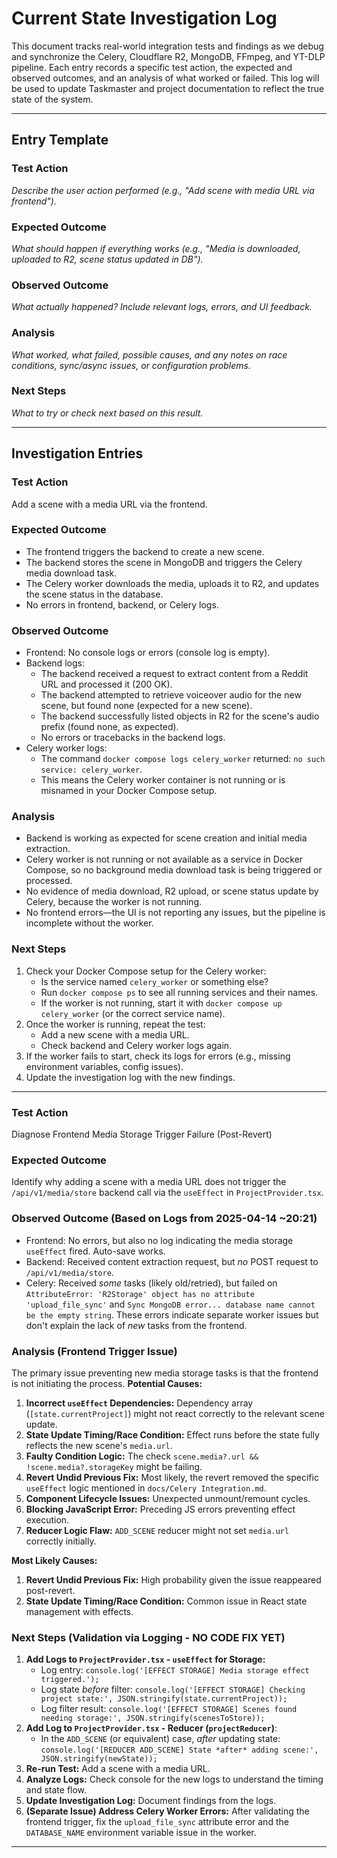 # Current State Investigation Log

This document tracks real-world integration tests and findings as we debug and synchronize the Celery, Cloudflare R2, MongoDB, FFmpeg, and YT-DLP pipeline. Each entry records a specific test action, the expected and observed outcomes, and an analysis of what worked or failed. This log will be used to update Taskmaster and project documentation to reflect the true state of the system.

---

## Entry Template

### Test Action
_Describe the user action performed (e.g., "Add scene with media URL via frontend")._

### Expected Outcome
_What should happen if everything works (e.g., "Media is downloaded, uploaded to R2, scene status updated in DB")._

### Observed Outcome
_What actually happened? Include relevant logs, errors, and UI feedback._

### Analysis
_What worked, what failed, possible causes, and any notes on race conditions, sync/async issues, or configuration problems._

### Next Steps
_What to try or check next based on this result._

---

## Investigation Entries

<!-- Add new entries below this line as you perform each test -->

### Test Action
Add a scene with a media URL via the frontend.

### Expected Outcome
- The frontend triggers the backend to create a new scene.
- The backend stores the scene in MongoDB and triggers the Celery media download task.
- The Celery worker downloads the media, uploads it to R2, and updates the scene status in the database.
- No errors in frontend, backend, or Celery logs.

### Observed Outcome
- Frontend: No console logs or errors (console log is empty).
- Backend logs:
  - The backend received a request to extract content from a Reddit URL and processed it (200 OK).
  - The backend attempted to retrieve voiceover audio for the new scene, but found none (expected for a new scene).
  - The backend successfully listed objects in R2 for the scene's audio prefix (found none, as expected).
  - No errors or tracebacks in the backend logs.
- Celery worker logs:
  - The command `docker compose logs celery_worker` returned: `no such service: celery_worker`.
  - This means the Celery worker container is not running or is misnamed in your Docker Compose setup.

### Analysis
- Backend is working as expected for scene creation and initial media extraction.
- Celery worker is not running or not available as a service in Docker Compose, so no background media download task is being triggered or processed.
- No evidence of media download, R2 upload, or scene status update by Celery, because the worker is not running.
- No frontend errors—the UI is not reporting any issues, but the pipeline is incomplete without the worker.

### Next Steps
1. Check your Docker Compose setup for the Celery worker:
   - Is the service named `celery_worker` or something else?
   - Run `docker compose ps` to see all running services and their names.
   - If the worker is not running, start it with `docker compose up celery_worker` (or the correct service name).
2. Once the worker is running, repeat the test:
   - Add a new scene with a media URL.
   - Check backend and Celery worker logs again.
3. If the worker fails to start, check its logs for errors (e.g., missing environment variables, config issues).
4. Update the investigation log with the new findings.

---

### Test Action
Diagnose Frontend Media Storage Trigger Failure (Post-Revert)

### Expected Outcome
Identify why adding a scene with a media URL does not trigger the `/api/v1/media/store` backend call via the `useEffect` in `ProjectProvider.tsx`.

### Observed Outcome (Based on Logs from 2025-04-14 ~20:21)
- Frontend: No errors, but also no log indicating the media storage `useEffect` fired. Auto-save works.
- Backend: Received content extraction request, but *no* POST request to `/api/v1/media/store`.
- Celery: Received *some* tasks (likely old/retried), but failed on `AttributeError: 'R2Storage' object has no attribute 'upload_file_sync'` and `Sync MongoDB error... database name cannot be the empty string`. These errors indicate separate worker issues but don't explain the lack of *new* tasks from the frontend.

### Analysis (Frontend Trigger Issue)
The primary issue preventing new media storage tasks is that the frontend is not initiating the process.
**Potential Causes:**
1.  **Incorrect `useEffect` Dependencies:** Dependency array (`[state.currentProject]`) might not react correctly to the relevant scene update.
2.  **State Update Timing/Race Condition:** Effect runs before the state fully reflects the new scene's `media.url`.
3.  **Faulty Condition Logic:** The check `scene.media?.url && !scene.media?.storageKey` might be failing.
4.  **Revert Undid Previous Fix:** Most likely, the revert removed the specific `useEffect` logic mentioned in `docs/Celery Integration.md`.
5.  **Component Lifecycle Issues:** Unexpected unmount/remount cycles.
6.  **Blocking JavaScript Error:** Preceding JS errors preventing effect execution.
7.  **Reducer Logic Flaw:** `ADD_SCENE` reducer might not set `media.url` correctly initially.

**Most Likely Causes:**
1.  **Revert Undid Previous Fix:** High probability given the issue reappeared post-revert.
2.  **State Update Timing/Race Condition:** Common issue in React state management with effects.

### Next Steps (Validation via Logging - NO CODE FIX YET)
1.  **Add Logs to `ProjectProvider.tsx` - `useEffect` for Storage:**
    *   Log entry: `console.log('[EFFECT STORAGE] Media storage effect triggered.');`
    *   Log state *before* filter: `console.log('[EFFECT STORAGE] Checking project state:', JSON.stringify(state.currentProject));`
    *   Log filter result: `console.log('[EFFECT STORAGE] Scenes found needing storage:', JSON.stringify(scenesToStore));`
2.  **Add Log to `ProjectProvider.tsx` - Reducer (`projectReducer`)**:
    *   In the `ADD_SCENE` (or equivalent) case, *after* updating state: `console.log('[REDUCER ADD_SCENE] State *after* adding scene:', JSON.stringify(newState));`
3.  **Re-run Test:** Add a scene with a media URL.
4.  **Analyze Logs:** Check console for the new logs to understand the timing and state flow.
5.  **Update Investigation Log:** Document findings from the logs.
6.  **(Separate Issue) Address Celery Worker Errors:** After validating the frontend trigger, fix the `upload_file_sync` attribute error and the `DATABASE_NAME` environment variable issue in the worker.

--- 